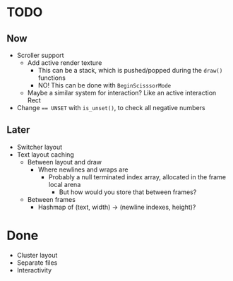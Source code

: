# TODO
## Now
- Scroller support
  - Add active render texture
    - This can be a stack, which is pushed/popped during the `draw()` functions
    - NO! This can be done with `BeginScisssorMode`
  - Maybe a similar system for interaction? Like an active interaction Rect
- Change `== UNSET` with `is_unset()`, to check all negative numbers

## Later
- Switcher layout
- Text layout caching
  - Between layout and draw
    - Where newlines and wraps are
      - Probably a null terminated index array, allocated in the frame local arena
        - But how would you store that between frames?
  - Between frames
    - Hashmap of (text, width) -> (newline indexes, height)?

# Done
- Cluster layout
- Separate files
- Interactivity
